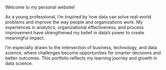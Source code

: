 Welcome to my personal website!

As a young professional, I’m inspired by how data can solve real-world problems and improve the way people and organizations work. My experiences in analytics, organizational effectiveness, and process improvement have strengthened my belief in data’s power to create meaningful impact.

I’m especially drawn to the intersection of business, technology, and data science, where challenges become opportunities for smarter decisions and better outcomes. This portfolio reflects my learning journey and growth in data science.
